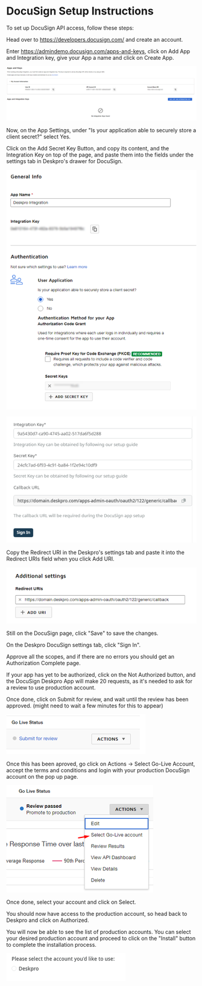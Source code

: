 # DocuSign Setup Instructions

To set up DocuSign API access, follow these steps:

Head over to https://developers.docusign.com/ and create an account.

Enter https://admindemo.docusign.com/apps-and-keys, click on Add App and Integration key, give your App a name and click on Create App.

[![](/docs/assets/setup/apps_and_keys_page.png)](/docs/assets/setup/apps_and_keys_page.png)

Now, on the App Settings, under "Is your application able to securely store a client secret?" select Yes.

Click on the Add Secret Key Button, and copy its content, and the Integration Key on top of the page, and paste them into the fields under the settings tab in Deskpro's drawer for DocuSign.

[![](/docs/assets/setup/app_page.png)](/docs/assets/setup/app_page.png)

[![](/docs/assets/setup/deskpro_sign_in.png)](/docs/assets/setup/deskpro_sign_in.png)

Copy the Redirect URI in the Deskpro's settings tab and paste it into the Redirect URIs field when you click Add URI.

[![](/docs/assets/setup/redirect_uri_field.png)](/docs/assets/setup/redirect_uri_field.png)

Still on the DocuSign page, click "Save" to save the changes.

On the Deskpro DocuSign settings tab, click "Sign In".

Approve all the scopes, and if there are no errors you should get an Authorization Complete page.

If your app has yet to be authorized, click on the Not Authorized button, and the DocuSign Deskpro App will make 20 requests, as it's needed to ask for a review to use production account.

Once done, click on Submit for review, and wait until the review has been approved. (might need to wait a few minutes for this to appear)

[![](/docs/assets/setup/submit_for_review.png)](/docs/assets/setup/submit_for_review.png)

Once this has been aproved, go click on Actions -> Select Go-Live Account, accept the terms and conditions and login with your production DocuSign account on the pop up page.

[![](/docs/assets/setup/go_live.png)](/docs/assets/setup/go_live.png)

Once done, select your account and click on Select.

You should now have access to the production account, so head back to Deskpro and click on Authorized.

You will now be able to see the list of production accounts. You can select your desired production account and proceed to click on the "Install" button to complete the installation process.

[![](/docs/assets/setup/select_account.png)](/docs/assets/setup/select_account.png)
